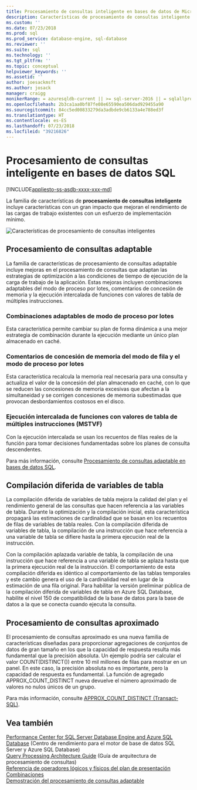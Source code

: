 ```yaml
---
title: Procesamiento de consultas inteligente en bases de datos de Microsoft SQL | Microsoft Docs
description: Características de procesamiento de consultas inteligente para mejorar el rendimiento de las consultas en SQL Server y Azure SQL Database.
ms.custom: ''
ms.date: 07/23/2018
ms.prod: sql
ms.prod_service: database-engine, sql-database
ms.reviewer: ''
ms.suite: sql
ms.technology: ''
ms.tgt_pltfrm: ''
ms.topic: conceptual
helpviewer_keywords: ''
ms.assetid: ''
author: joesackmsft
ms.author: josack
manager: craigg
monikerRange: = azuresqldb-current || >= sql-server-2016 || = sqlallproducts-allversions
ms.openlocfilehash: 2b3ca1aa0bf87fe08e65590ea506dad929455a90
ms.sourcegitcommit: 84cc5ed00833279da3adbde9cb6133a4e788ed3f
ms.translationtype: HT
ms.contentlocale: es-ES
ms.lasthandoff: 07/23/2018
ms.locfileid: "39216826"
---
```

# <a name="intelligent-query-processing-in-sql-databases"></a>Procesamiento de consultas inteligente en bases de datos SQL
[!INCLUDE[appliesto-ss-asdb-xxxx-xxx-md](../../includes/appliesto-xx-asdb-xxxx-xxx-md.md)]

La familia de características de **procesamiento de consultas inteligente** incluye características con un gran impacto que mejoran el rendimiento de las cargas de trabajo existentes con un esfuerzo de implementación mínimo.

![Características de procesamiento de consultas inteligentes](./media/1_IQPFeatureFamily.png)

## <a name="adaptive-query-processing"></a>Procesamiento de consultas adaptable
La familia de características de procesamiento de consultas adaptable incluye mejoras en el procesamiento de consultas que adaptan las estrategias de optimización a las condiciones de tiempo de ejecución de la carga de trabajo de la aplicación. Estas mejoras incluyen combinaciones adaptables del modo de proceso por lotes, comentarios de concesión de memoria y la ejecución intercalada de funciones con valores de tabla de múltiples instrucciones.

### <a name="batch-mode-adaptive-joins"></a>Combinaciones adaptables de modo de proceso por lotes
Esta característica permite cambiar su plan de forma dinámica a una mejor estrategia de combinación durante la ejecución mediante un único plan almacenado en caché.

### <a name="row-and-batch-mode-memory-grant-feedback"></a>Comentarios de concesión de memoria del modo de fila y el modo de proceso por lotes
Esta característica recalcula la memoria real necesaria para una consulta y actualiza el valor de la concesión del plan almacenado en caché, con lo que se reducen las concesiones de memoria excesivas que afectan a la simultaneidad y se corrigen concesiones de memoria subestimadas que provocan desbordamientos costosos en el disco.

### <a name="interleaved-execution-for-multi-statement-table-valued-functions-mstvfs"></a>Ejecución intercalada de funciones con valores de tabla de múltiples instrucciones (MSTVF)
Con la ejecución intercalada se usan los recuentos de filas reales de la función para tomar decisiones fundamentadas sobre los planes de consulta descendentes. 

Para más información, consulte [Procesamiento de consultas adaptable en bases de datos SQL](../../relational-databases/performance/adaptive-query-processing.md).

## <a name="table-variable-deferred-compilation"></a>Compilación diferida de variables de tabla
La compilación diferida de variables de tabla mejora la calidad del plan y el rendimiento general de las consultas que hacen referencia a las variables de tabla. Durante la optimización y la compilación inicial, esta característica propagará las estimaciones de cardinalidad que se basan en los recuentos de filas de variables de tabla reales.  Con la compilación diferida de variables de tabla, la compilación de una instrucción que hace referencia a una variable de tabla se difiere hasta la primera ejecución real de la instrucción.

Con la compilación aplazada variable de tabla, la compilación de una instrucción que hace referencia a una variable de tabla se aplaza hasta que la primera ejecución real de la instrucción. El comportamiento de esta compilación diferida es idéntico al comportamiento de las tablas temporales y este cambio genera el uso de la cardinalidad real en lugar de la estimación de una fila original. Para habilitar la versión preliminar pública de la compilación diferida de variables de tabla en Azure SQL Database, habilite el nivel 150 de compatibilidad de la base de datos para la base de datos a la que se conecta cuando ejecuta la consulta.

## <a name="approximate-query-processing"></a>Procesamiento de consultas aproximado
El procesamiento de consultas aproximado es una nueva familia de características diseñadas para proporcionar agregaciones de conjuntos de datos de gran tamaño en los que la capacidad de respuesta resulta más fundamental que la precisión absoluta.  Un ejemplo podría ser calcular el valor COUNT(DISTINCT()) entre 10 mil millones de filas para mostrar en un panel.  En este caso, la precisión absoluta no es importante, pero la capacidad de respuesta es fundamental. La función de agregado APPROX_COUNT_DISTINCT nueva devuelve el número aproximado de valores no nulos únicos de un grupo.

Para más información, consulte [APPROX_COUNT_DISTINCT (Transact-SQL)](../../t-sql/functions/approx-count-distinct-transact-sql.md).

## <a name="see-also"></a>Vea también
[Performance Center for SQL Server Database Engine and Azure SQL Database](../../relational-databases/performance/performance-center-for-sql-server-database-engine-and-azure-sql-database.md)    (Centro de rendimiento para el motor de base de datos SQL Server y Azure SQL Database)  
[Query Processing Architecture Guide](../../relational-databases/query-processing-architecture-guide.md)   (Guía de arquitectura de procesamiento de consultas)  
[Referencia de operadores lógicos y físicos del plan de presentación](../../relational-databases/showplan-logical-and-physical-operators-reference.md)    
[Combinaciones](../../relational-databases/performance/joins.md)    
[Demostración del procesamiento de consultas adaptable](https://github.com/joesackmsft/Conferences/blob/master/Data_AMP_Detroit_2017/Demos/AQP_Demo_ReadMe.md)        
